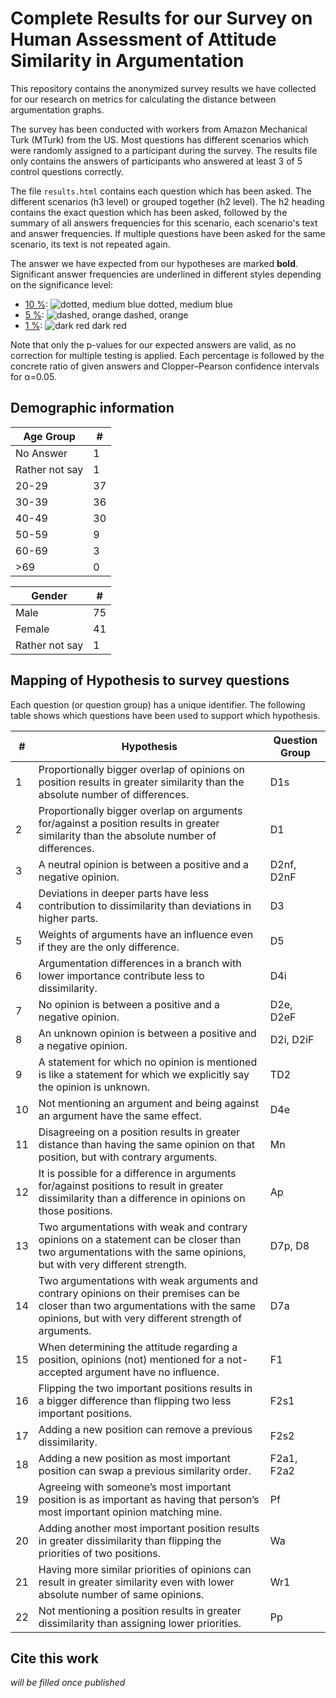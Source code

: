 # Complete Results for our Survey on Human Assessment of Attitude Similarity in Argumentation

This repository contains the anonymized survey results we have collected for our research on metrics for calculating the distance between argumentation graphs.

The survey has been conducted with workers from Amazon Mechanical Turk (MTurk) from the US.
Most questions has different scenarios which were randomly assigned to a participant during the survey.
The results file only contains the answers of participants who answered at least 3 of 5 control questions correctly.

The file `results.html` contains each question which has been asked.
The different scenarios (h3 level) or grouped together (h2 level).
The h2 heading contains the exact question which has been asked, followed by the summary of all answers frequencies for this scenario, each scenario's text and answer frequencies.
If multiple questions have been asked for the same scenario, its text is not repeated again.

The answer we have expected from our hypotheses are marked <b>bold</b>.
Significant answer frequencies are underlined in different styles depending on the significance level:

* <u>10 %</u>: ![dotted, medium blue](https://placehold.it/20/0043c4/ffffff?text=.%20.%20.) dotted, medium blue
* <u>5 %</u>: ![dashed, orange](https://placehold.it/20/ce7500/ffffff?text=_%20%20_%20%20_) dashed, orange
* <u>1 %</u>: ![dark red](https://placehold.it/20/ac0000/ffffff?text=_____) dark red

Note that only the p-values for our expected answers are valid, as no correction for multiple testing is applied.
Each percentage is followed by the concrete ratio of given answers and Clopper–Pearson confidence intervals for α=0.05. 

## Demographic information

| Age Group | # |
| ----------| - |
| No Answer | 1 |
| Rather not say | 1 |
| 20-29  | 37 |
| 30-39  | 36 |
| 40-49  | 30 |
| 50-59  |  9 |
| 60-69  |  3 |
| &gt;69 |  0 |

| Gender | # |
| ------ | - |
| Male   | 75 |
| Female | 41 |
| Rather not say | 1 |

## Mapping of Hypothesis to survey questions

Each question (or question group) has a unique identifier.
The following table shows which questions have been used to support which hypothesis.

| # | Hypothesis | Question Group |
| - | ---------- | -------------- |
| 1 | Proportionally bigger overlap of opinions on position results in greater similarity than the absolute number of differences. | D1s |
| 2 | Proportionally bigger overlap on arguments for/against a position results in greater similarity than the absolute number of differences. | D1 |
| 3 | A neutral opinion is between a positive and a negative opinion. | D2nf, D2nF |
| 4 | Deviations in deeper parts have less contribution to dissimilarity than deviations in higher parts. | D3 |
| 5 | Weights of arguments have an influence even if they are the only difference. | D5 |
| 6 | Argumentation differences in a branch with lower importance contribute less to dissimilarity. | D4i |
| 7 | No opinion is between a positive and a negative opinion. | D2e, D2eF |
| 8 | An unknown opinion is between a positive and a negative opinion. | D2i, D2iF |
| 9 | A statement for which no opinion is mentioned is like a statement for which we explicitly say the opinion is unknown. | TD2 |
| 10 | Not mentioning an argument and being against an argument have the same effect. | D4e |
| 11 | Disagreeing on a position results in greater distance than having the same opinion on that position, but with contrary arguments. | Mn |
| 12 | It is possible for a difference in arguments for/against positions to result in greater dissimilarity than a difference in opinions on those positions. | Ap |
| 13 | Two argumentations with weak and contrary opinions on a statement can be closer than two argumentations with the same opinions, but with very different strength. | D7p, D8 |
| 14 | Two argumentations with weak arguments and contrary opinions on their premises can be closer than two argumentations with the same opinions, but with very different strength of arguments. | D7a |
| 15 | When determining the attitude regarding a position, opinions (not) mentioned for a not-accepted argument have no influence. | F1 |
| 16 | Flipping the two important positions results in a bigger difference than flipping two less important positions. | F2s1 |
| 17 | Adding a new position can remove a previous dissimilarity. | F2s2 |
| 18 | Adding a new position as most important position can swap a previous similarity order. | F2a1, F2a2 |
| 19 | Agreeing with someone’s most important position is as important as having that person’s most important opinion matching mine. | Pf |
| 20 | Adding another most important position results in greater dissimilarity than flipping the priorities of two positions. | Wa |
| 21 | Having more similar priorities of opinions can result in greater similarity even with lower absolute number of same opinions. | Wr1 |
| 22 | Not mentioning a position results in greater dissimilarity than assigning lower priorities. | Pp |

## Cite this work

*will be filled once published*
